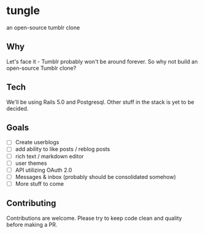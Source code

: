 # tungle
an open-source tumblr clone

## Why

Let's face it - Tumblr probably won't be around forever.  So why not build an open-source Tumblr clone?

## Tech

We'll be using Rails 5.0 and Postgresql.  Other stuff in the stack is yet to be decided.

## Goals

- [ ] Create userblogs
- [ ] add ability to like posts / reblog posts
- [ ] rich text / markdown editor
- [ ] user themes
- [ ] API utilizing OAuth 2.0
- [ ] Messages & inbox (probably should be consolidated somehow)
- [ ] More stuff to come

## Contributing

Contributions are welcome.  Please try to keep code clean and quality before making a PR.

